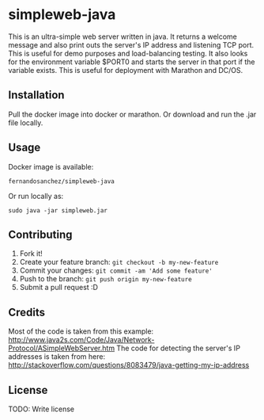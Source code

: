 # simpleweb-java

This is an ultra-simple web server written in java. It returns a welcome message and also print outs the server's IP address and listening TCP port. This is useful for demo purposes and load-balancing testing. It also looks for the environment variable $PORT0 and starts the server in that port if the variable exists. This is useful for deployment with Marathon and DC/OS.

## Installation

Pull the docker image into docker or marathon. Or download and run the .jar file locally.

## Usage

Docker image is available:

``` fernandosanchez/simpleweb-java ```

Or run locally as:

``` sudo java -jar simpleweb.jar ```

## Contributing

1. Fork it!
2. Create your feature branch: `git checkout -b my-new-feature`
3. Commit your changes: `git commit -am 'Add some feature'`
4. Push to the branch: `git push origin my-new-feature`
5. Submit a pull request :D

## Credits

Most of the code is taken from this example: http://www.java2s.com/Code/Java/Network-Protocol/ASimpleWebServer.htm
The code for detecting the server's IP addresses is taken from here: http://stackoverflow.com/questions/8083479/java-getting-my-ip-address

## License

TODO: Write license
